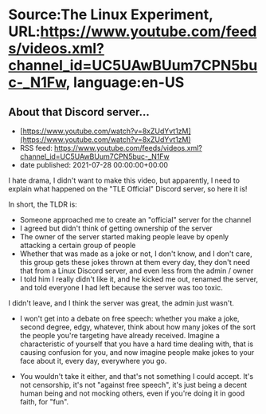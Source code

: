 # Source:The Linux Experiment, URL:https://www.youtube.com/feeds/videos.xml?channel_id=UC5UAwBUum7CPN5buc-_N1Fw, language:en-US

## About that Discord server...
 - [https://www.youtube.com/watch?v=8xZUdYvt1zM](https://www.youtube.com/watch?v=8xZUdYvt1zM)
 - RSS feed: https://www.youtube.com/feeds/videos.xml?channel_id=UC5UAwBUum7CPN5buc-_N1Fw
 - date published: 2021-07-28 00:00:00+00:00

I hate drama, I didn't want to make this video, but apparently, I need to explain what happened on the "TLE Official" Discord server, so here it is!

In short, the TLDR is:
- Someone approached me to create an "official" server for the channel
- I agreed but didn't think of getting ownership of the server
- The owner of the server started making people leave by openly attacking a certain group of people
- Whether that was made as a joke or not, I don't know, and I don't care, this group gets these jokes thrown at them every day, they don't need that from a Linux Discord server, and even less from the admin / owner
- I told him I really didn't like it, and he kicked me out, renamed the server, and told everyone I had left because the server was too toxic.


I didn't leave, and I think the server was great, the admin just wasn't.


- I won't get into a debate on free speech: whether you make a joke, second degree, edgy, whatever, think about how many jokes of the sort the people you're targeting have already received. Imagine a characteristic of yourself that you have a hard time dealing with, that is causing confusion for you, and now imagine people make jokes to your face about it, every day, everywhere you go.


- You wouldn't take it either, and that's not something I could accept. It's not censorship, it's not "against free speech", it's just being a decent human being and not mocking others, even if you're doing it in good faith, for "fun".

